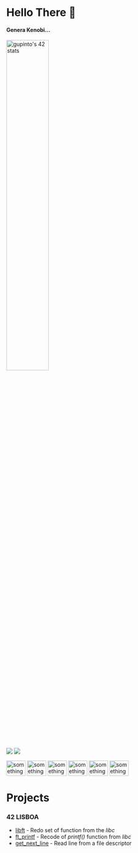 # Hello There 👋 

<h4>Genera Kenobi...</h4>

<a href="https://github.com/JaeSeoKim/badge42"><img src="https://badge42.vercel.app/api/v2/cljbgid2d005008la4xwy06tz/stats?cursusId=21&coalitionId=111" alt="gupinto's 42 stats" width = "47%"/></a>

<a href="https://www.linkedin.com/in/guilherme-pinto-6575841b9/"><img src="https://img.shields.io/badge/LinkedIn-0077B5?style=for-the-badge&logo=linkedin&logoColor=white"/></a>
<a href="https://www.instagram.com/gsilvaepinto/"><img src="https://img.shields.io/badge/Instagram-E4405F?style=for-the-badge&logo=instagram&logoColor=white"/></a>

<div style="display: inline-block;">
  <img align="center" alt="something" width="50" height="40" src="https://cdn.jsdelivr.net/gh/devicons/devicon/icons/html5/html5-original.svg" />
  <img align="center" alt="something" width="50" height="40" src="https://cdn.jsdelivr.net/gh/devicons/devicon/icons/css3/css3-original.svg" />   
  <img align="center" alt="something" width="50" height="40" src="https://cdn.jsdelivr.net/gh/devicons/devicon/icons/javascript/javascript-original.svg" />
  <img align="center" alt="something" width="50" height="40" src="https://cdn.jsdelivr.net/gh/devicons/devicon/icons/tailwindcss/tailwindcss-plain.svg" />
  <img align="center" alt="something" width="50" height="40" src="https://cdn.jsdelivr.net/gh/devicons/devicon/icons/bootstrap/bootstrap-original.svg" />
  <img align="center" alt="something" width="50" height="40" src="https://cdn.jsdelivr.net/gh/devicons/devicon/icons/c/c-original.svg" />
</div>



          
          
          

# Projects 

<h3>42 LISBOA</h3>
<ul>
  <li><a href="https://github.com/gsilvaepinto/libft">libft</a> - Redo set of function from the <i>libc</i></li>
  <li><a href="#">ft_printf</a> - Recode of <i>printf()</i> function from <i>libc</i></li>
  <li><a href="#">get_next_line</a> - Read line from a file descriptor</li>
</ul>


<!--
**gsilvaepinto/gsilvaepinto** is a ✨ _special_ ✨ repository because its `README.md` (this file) appears on your GitHub profile.

Here are some ideas to get you started:

- 🔭 I’m currently working on ...
- 🌱 I’m currently learning ...
- 👯 I’m looking to collaborate on ...
- 🤔 I’m looking for help with ...
- 💬 Ask me about ...
- 📫 How to reach me: ...
- 😄 Pronouns: ...
- ⚡ Fun fact: ...
-->
